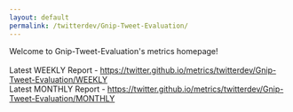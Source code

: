 ```yaml
---
layout: default
permalink: /twitterdev/Gnip-Tweet-Evaluation/
---
```

Welcome to Gnip-Tweet-Evaluation's metrics homepage!
<br><br>
Latest WEEKLY Report - <a href="https://twitter.github.io/metrics/twitterdev/Gnip-Tweet-Evaluation/WEEKLY">https://twitter.github.io/metrics/twitterdev/Gnip-Tweet-Evaluation/WEEKLY</a>
<br>
Latest MONTHLY Report - <a href="https://twitter.github.io/metrics/twitterdev/Gnip-Tweet-Evaluation/MONTHLY">https://twitter.github.io/metrics/twitterdev/Gnip-Tweet-Evaluation/MONTHLY</a>
<br>
